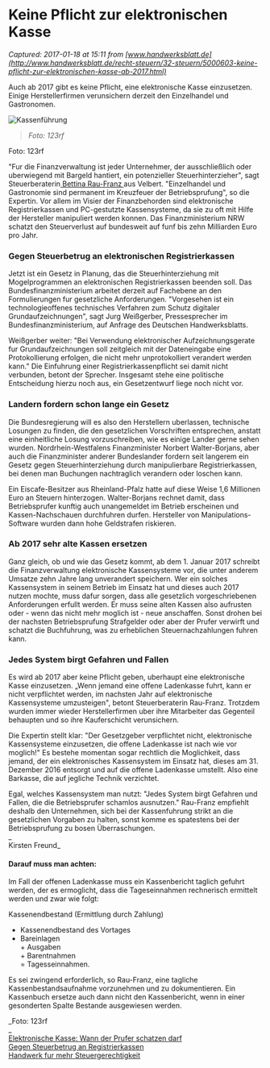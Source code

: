 # Keine Pflicht zur elektronischen Kasse

_Captured: 2017-01-18 at 15:11 from [www.handwerksblatt.de](http://www.handwerksblatt.de/recht-steuern/32-steuern/5000603-keine-pflicht-zur-elektronischen-kasse-ab-2017.html)_

Auch ab 2017 gibt es keine Pflicht, eine elektronische Kasse einzusetzen. Einige Herstellerfirmen verunsichern derzeit den Einzelhandel und Gastronomen.

![Kassenführung](http://www.handwerksblatt.de/images/Kasse_123rf.jpg)

> _Foto: 123rf_

Foto: 123rf

"Fur die Finanzverwaltung ist jeder Unternehmer, der ausschließlich oder uberwiegend mit Bargeld hantiert, ein potenzieller Steuerhinterzieher", sagt Steuerberaterin[ Bettina Rau-Franz ](http://www.franz-partner.de/)aus Velbert. "Einzelhandel und Gastronomie sind permanent im Kreuzfeuer der Betriebsprufung", so die Expertin. Vor allem im Visier der Finanzbehorden sind elektronische Registrierkassen und PC-gestutzte Kassensysteme, da sie zu oft mit Hilfe der Hersteller manipuliert werden konnen. Das Finanzministerium NRW schatzt den Steuerverlust auf bundesweit auf funf bis zehn Milliarden Euro pro Jahr.

### Gegen Steuerbetrug an elektronischen Registrierkassen

Jetzt ist ein Gesetz in Planung, das die Steuerhinterziehung mit Mogelprogrammen an elektronischen Registrierkassen beenden soll. Das Bundesfinanzministerium arbeitet derzeit auf Fachebene an den Formulierungen fur gesetzliche Anforderungen. "Vorgesehen ist ein technologieoffenes technisches Verfahren zum Schutz digitaler Grundaufzeichnungen", sagt Jurg Weißgerber, Pressesprecher im Bundesfinanzministerium, auf Anfrage des Deutschen Handwerksblatts.

Weißgerber weiter: "Bei Verwendung elektronischer Aufzeichnungsgerate fur Grundaufzeichnungen soll zeitgleich mit der Dateneingabe eine Protokollierung erfolgen, die nicht mehr unprotokolliert verandert werden kann." Die Einfuhrung einer Registrierkassenpflicht sei damit nicht verbunden, betont der Sprecher. Insgesamt stehe eine politische Entscheidung hierzu noch aus, ein Gesetzentwurf liege noch nicht vor.

### Landern fordern schon lange ein Gesetz

Die Bundesregierung will es also den Herstellern uberlassen, technische Losungen zu finden, die den gesetzlichen Vorschriften entsprechen, anstatt eine einheitliche Losung vorzuschreiben, wie es einige Lander gerne sehen wurden. Nordrhein-Westfalens Finanzminister Norbert Walter-Borjans, aber auch die Finanzminister anderer Bundeslander fordern seit langerem ein Gesetz gegen Steuerhinterziehung durch manipulierbare Registrierkassen, bei denen man Buchungen nachtraglich verandern oder loschen kann.

Ein Eiscafe-Besitzer aus Rheinland-Pfalz hatte auf diese Weise 1,6 Millionen Euro an Steuern hinterzogen. Walter-Borjans rechnet damit, dass Betriebsprufer kunftig auch unangemeldet im Betrieb erscheinen und Kassen-Nachschauen durchfuhren durfen. Hersteller von Manipulations-Software wurden dann hohe Geldstrafen riskieren.

### Ab 2017 sehr alte Kassen ersetzen

Ganz gleich, ob und wie das Gesetz kommt, ab dem 1. Januar 2017 schreibt die Finanzverwaltung elektronische Kassensysteme vor, die unter anderem Umsatze zehn Jahre lang unverandert speichern. Wer ein solches Kassensystem in seinem Betrieb im Einsatz hat und dieses auch 2017 nutzen mochte, muss dafur sorgen, dass alle gesetzlich vorgeschriebenen Anforderungen erfullt werden. Er muss seine alten Kassen also aufrusten oder - wenn das nicht mehr moglich ist - neue anschaffen. Sonst drohen bei der nachsten Betriebsprufung Strafgelder oder aber der Prufer verwirft und schatzt die Buchfuhrung, was zu erheblichen Steuernachzahlungen fuhren kann.

### Jedes System birgt Gefahren und Fallen

Es wird ab 2017 aber keine Pflicht geben, uberhaupt eine elektronische Kasse einzusetzen. „Wenn jemand eine offene Ladenkasse fuhrt, kann er nicht verpflichtet werden, im nachsten Jahr auf elektronische Kassensysteme umzusteigen", betont Steuerberaterin Rau-Franz. Trotzdem wurden immer wieder Herstellerfirmen uber ihre Mitarbeiter das Gegenteil behaupten und so ihre Kauferschicht verunsichern.

Die Expertin stellt klar: "Der Gesetzgeber verpflichtet nicht, elektronische Kassensysteme einzusetzen, die offene Ladenkasse ist nach wie vor moglich!" Es bestehe momentan sogar rechtlich die Moglichkeit, dass jemand, der ein elektronisches Kassensystem im Einsatz hat, dieses am 31. Dezember 2016 entsorgt und auf die offene Ladenkasse umstellt. Also eine Barkasse, die auf jegliche Technik verzichtet.

Egal, welches Kassensystem man nutzt: "Jedes System birgt Gefahren und Fallen, die die Betriebsprufer schamlos ausnutzen." Rau-Franz empfiehlt deshalb den Unternehmen, sich bei der Kassenfuhrung strikt an die gesetzlichen Vorgaben zu halten, sonst komme es spatestens bei der Betriebsprufung zu bosen Überraschungen.   
_  
Kirsten Freund_

#### **Darauf muss man achten**:

Im Fall der offenen Ladenkasse muss ein Kassenbericht taglich gefuhrt werden, der es ermoglicht, dass die Tageseinnahmen rechnerisch ermittelt werden und zwar wie folgt:

Kassenendbestand (Ermittlung durch Zahlung)  
- Kassenendbestand des Vortages  
- Bareinlagen  
\+ Ausgaben  
\+ Barentnahmen  
= Tagesseinnahmen.

Es sei zwingend erforderlich, so Rau-Franz, eine tagliche Kassenbestandsaufnahme vorzunehmen und zu dokumentieren. Ein Kassenbuch ersetze auch dann nicht den Kassenbericht, wenn in einer gesonderten Spalte Bestande ausgewiesen werden.

_Foto: 123rf  
_  
[Elektronische Kasse: Wann der Prufer schatzen darf](http://www.handwerksblatt.de/recht-steuern/32-steuern/24751-elektronische-kasse-betriebsanleitung-aufheben.html)  
[Gegen Steuerbetrug an Registrierkassen](http://www.handwerksblatt.de/recht-steuern/32-steuern/5000405-gegen-steuerbetrug-an-registrierkassen.html)  
[Handwerk fur mehr Steuergerechtigkeit](http://www.handwerksblatt.de/politik-wirtschaft/28-europa/5000565-handwerk-fuer-mehr-steuergerechtigkeit.html)
